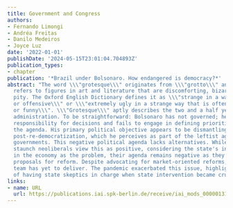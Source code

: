 ```yaml
---
title: Government and Congress
authors:
- Fernando Limongi
- Andréa Freitas
- Danilo Medeiros
- Joyce Luz
date: '2022-01-01'
publishDate: '2024-05-15T23:01:04.704893Z'
publication_types:
- chapter
publication: '*Brazil under Bolsonaro. How endangered is democracy?*'
abstract: "The word \\\"grotesque\\\" originates from \\\"grotto\\\" and typically
  refers to figures in art and literature that are discomforting, bizarre, or evoke
  pity. The Oxford English Dictionary defines it as \\\"strange in a way that is unpleasant
  or offensive\\\" or \\\"extremely ugly in a strange way that is often frightening
  or funny\\\". \\\"Grotesque\\\" aptly describes the two and a half years of Bolsonaro's
  administration. To be straightforward: Bolsonaro has not governed; he avoids taking
  responsibility for decisions and fails to engage in defining priorities or setting
  the agenda. His primary political objective appears to be dismantling policies adopted
  post-re-democratization, which he perceives as part of the leftist agenda of previous
  governments. This negative political agenda lacks alternatives. While Guedes and
  staunch neoliberals view this as positive, considering the state's intervention
  in the economy as the problem, their agenda remains negative as they lack substantial
  proposals for reform. Despite advocating for market-oriented reforms, the Guedes
  team has yet to deliver. The pandemic exacerbated this issue, highlighting the challenge
  of having state skeptics in charge when state intervention became crucial."
links:
- name: URL
  url: https://publications.iai.spk-berlin.de/receive/iai_mods_00000131
---
```

